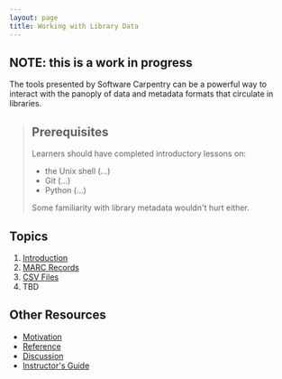 ```yaml
---
layout: page
title: Working with Library Data
---
```


## NOTE: this is a work in progress

The tools presented by Software Carpentry can be a powerful way to interact with the panoply of data and metadata formats that circulate in libraries.



> ## Prerequisites
>
> Learners should have completed introductory lessons on:
>
> *   the Unix shell (...)
> *   Git (...)
> *   Python (...)
>
> Some familiarity with library metadata wouldn't hurt either.



## Topics

1.  [Introduction](01-intro.html)
2.  [MARC Records](02-marc.html)
3.  [CSV Files](03-csv.html)
4.  TBD

## Other Resources

*   [Motivation](motivation.html)
*   [Reference](reference.html)
*   [Discussion](discussion.html)
*   [Instructor's Guide](instructors.html)
